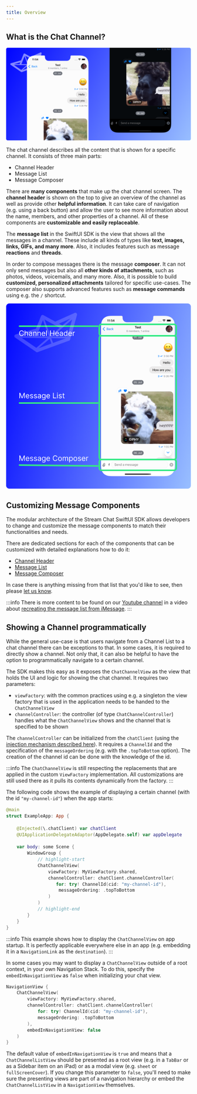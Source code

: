 ```yaml
---
title: Overview
---
```


## What is the Chat Channel?

![Depiction of different message components in the example of the message list.](../../assets/message-components-overview.png)

The chat channel describes all the content that is shown for a specific channel. It consists of three main parts:

- Channel Header
- Message List
- Message Composer

There are **many components** that make up the chat channel screen. The **channel header** is shown on the top to give an overview of the channel as well as provide other **helpful information**. It can take care of navigation (e.g. using a back button) and allow the user to see more information about the name, members, and other properties of a channel. All of these components are **customizable and easily replaceable**.

The **message list** in the SwiftUI SDK is the view that shows all the messages in a channel. These include all kinds of types like **text, images, links, GIFs, and many more**. Also, it includes features such as message **reactions** and **threads**.

In order to compose messages there is the message **composer**. It can not only send messages but also all **other kinds of attachments**, such as photos, videos, voicemails, and many more. Also, it is possible to build **customized, personalized attachments** tailored for specific use-cases. The composer also supports advanced features such as **message commands** using e.g. the `/` shortcut.

![An image discriminating the different parts of the chat channel.](../../assets/chat-channel-components.png)

## Customizing Message Components

The modular architecture of the Stream Chat SwiftUI SDK allows developers to change and customize the message components to match their functionalities and needs.

There are dedicated sections for each of the components that can be customized with detailed explanations how to do it:

- [Channel Header](../channel-header)
- [Message List](../message-list)
- [Message Composer](../message-composer)

In case there is anything missing from that list that you'd like to see, then please [let us know](https://twitter.com/getstream_io).

:::info
There is more content to be found on our [Youtube channel](https://www.youtube.com/channel/UC2xOn0xQj1HIpHJpOy5tvpA) in a video about [recreating the message list from iMessage](https://youtu.be/8Nkmk85H8HQ).
:::

## Showing a Channel programmatically

While the general use-case is that users navigate from a Channel List to a chat channel there can be exceptions to that. In some cases, it is required to directly show a channel. Not only that, it can also be helpful to have the option to programmatically navigate to a certain channel.

The SDK makes this easy as it exposes the `ChatChannelView` as the view that holds the UI and logic for showing the chat channel. It requires two parameters:

- `viewFactory`: with the common practices using e.g. a singleton the view factory that is used in the application needs to be handed to the `ChatChannelView`
- `channelController`: the controller (of type `ChatChannelController`) handles what the `ChatChannelView` shows and the channel that is specified to be shown

The `channelController` can be initialized from the `chatClient` (using the [injection mechanism described here](../dependency-injection.md)). It requires a `ChannelId` and the specification of the `messageOrdering` (e.g. with the `.topToBottom` option). The creation of the channel id can be done with the knowledge of the id.

:::info
The `ChatChannelView` is still respecting the replacements that are applied in the custom `ViewFactory` implementation. All customizations are still used there as it pulls its contents dynamically from the factory.
:::

The following code shows the example of displaying a certain channel (with the id `"my-channel-id"`) when the app starts:

```swift
@main
struct ExampleApp: App {

    @Injected(\.chatClient) var chatClient
    @UIApplicationDelegateAdaptor(AppDelegate.self) var appDelegate

    var body: some Scene {
        WindowGroup {
            // highlight-start
            ChatChannelView(
                viewFactory: MyViewFactory.shared,
                channelController: chatClient.channelController(
                   for: try! ChannelId(cid: "my-channel-id"),
                    messageOrdering: .topToBottom
                )
            )
            // highlight-end
        }
    }
}
```

:::info
This example shows how to display the `ChatChannelView` on app startup. It is perfectly applicable everywhere else in an app (e.g. embedding it in a `NavigationLink` as the `destination`).
:::


In some cases you may want to display a `ChatChannelView` outside of a root context, in your own Navigation Stack. To do this, specify the `embedInNavigationView` as `false` when initializing your chat view.

```swift
NavigationView {
    ChatChannelView(
        viewFactory: MyViewFactory.shared,
        channelController: chatClient.channelController(
            for: try! ChannelId(cid: "my-channel-id"),
            messageOrdering: .topToBottom
        ),
        embedInNavigationView: false
    )
}
```

The default value of `embedInNavigationView` is `true` and means that a `ChatChannelListView` should be presented as a root view (e.g. in a `TabBar` or as a Sidebar item on an iPad) or as a modal view (e.g. `sheet` or `fullScreenCover`). If you change this parameter to `false`, you'll need to make sure the presenting views are part of a navigation hierarchy or embed the `ChatChannelListView` in a `NavigationView` themselves.
